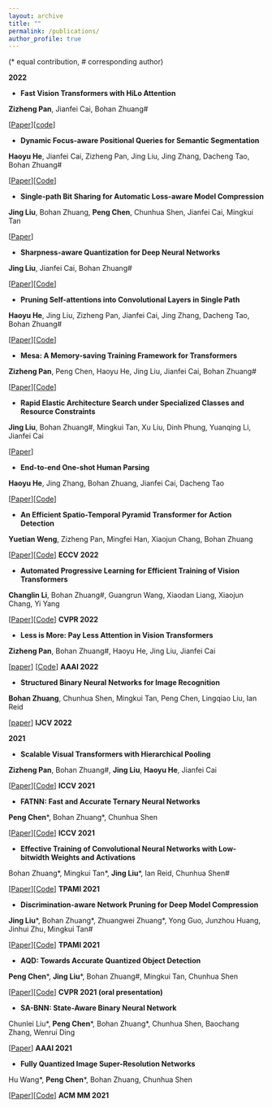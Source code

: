 ```yaml
---
layout: archive
title: ""
permalink: /publications/
author_profile: true
---
```


(\* equal contribution, \# corresponding author)


**2022**

- **Fast Vision Transformers with HiLo Attention**

**Zizheng Pan**, Jianfei Cai, Bohan Zhuang\#

[[Paper](https://arxiv.org/abs/2205.13213)][[code](https://github.com/ziplab/LITv2)]

- **Dynamic Focus-aware Positional Queries for Semantic Segmentation**

**Haoyu He**, Jianfei Cai, Zizheng Pan, Jing Liu, Jing Zhang, Dacheng Tao, Bohan Zhuang\#

[[Paper](https://arxiv.org/abs/2204.01244)][[Code](https://github.com/zip-group/FASeg)]


- **Single-path Bit Sharing for Automatic Loss-aware Model Compression**

**Jing Liu**, Bohan Zhuang, **Peng Chen**, Chunhua Shen, Jianfei Cai, Mingkui Tan

[[Paper](https://arxiv.org/abs/2101.04935)]


- **Sharpness-aware Quantization for Deep Neural Networks**

**Jing Liu**, Jianfei Cai, Bohan Zhuang\#

[[Paper](https://arxiv.org/abs/2111.12273)][[Code](https://github.com/zip-group/SAQ)]


- **Pruning Self-attentions into Convolutional Layers in Single Path**

**Haoyu He**, Jing Liu, Zizheng Pan, Jianfei Cai, Jing Zhang, Dacheng Tao, Bohan Zhuang\#

[[Paper](https://arxiv.org/abs/2111.11802)][[Code](https://github.com/zip-group/SPViT)]


- **Mesa: A Memory-saving Training Framework for Transformers**

**Zizheng Pan**, Peng Chen, Haoyu He, Jing Liu, Jianfei Cai, Bohan Zhuang\#

[[Paper](https://arxiv.org/abs/2111.11124)][[Code](https://github.com/zip-group/Mesa)]


- **Rapid Elastic Architecture Search under Specialized Classes and Resource Constraints**

**Jing Liu**, Bohan Zhuang\#, Mingkui Tan, Xu Liu, Dinh Phung, Yuanqing Li, Jianfei Cai

[[Paper](https://arxiv.org/abs/2108.01224)]


- **End-to-end One-shot Human Parsing**

**Haoyu He**, Jing Zhang, Bohan Zhuang, Jianfei Cai, Dacheng Tao

[[Paper](https://arxiv.org/abs/2105.01241)][[Code](https://github.com/Charleshhy/One-shot-Human-Parsing/stargazers)]

- **An Efficient Spatio-Temporal Pyramid Transformer for Action Detection**

**Yuetian Weng**, Zizheng Pan, Mingfei Han, Xiaojun Chang, Bohan Zhuang

[[Paper]()][[Code]()]   **ECCV 2022**


- **Automated Progressive Learning for Efficient Training of Vision Transformers**

**Changlin Li**, Bohan Zhuang\#, Guangrun Wang, Xiaodan Liang, Xiaojun Chang, Yi Yang

[[Paper](https://arxiv.org/abs/2203.14509)][[Code](https://github.com/changlin31/AutoProg)]  **CVPR 2022**


- **Less is More: Pay Less Attention in Vision Transformers**

**Zizheng Pan**, Bohan Zhuang\#, Haoyu He, Jing Liu, Jianfei Cai

[[paper](http://arxiv.org/abs/2105.14217)] [[Code](https://github.com/zhuang-group/LIT)] **AAAI 2022**



- **Structured Binary Neural Networks for Image Recognition**

**Bohan Zhuang**, Chunhua Shen, Mingkui Tan, Peng Chen, Lingqiao Liu, Ian Reid

[[paper](https://arxiv.org/abs/1909.09934)]  **IJCV 2022**


**2021**


- **Scalable Visual Transformers with Hierarchical Pooling**

**Zizheng Pan**, Bohan Zhuang\#, **Jing Liu**, **Haoyu He**, Jianfei Cai

[[Paper](https://arxiv.org/abs/2103.10619)][[Code](https://github.com/zhuang-group/HVT)]  **ICCV 2021**


- **FATNN: Fast and Accurate Ternary Neural Networks**

**Peng Chen**\*,  Bohan Zhuang\*, Chunhua Shen

[[Paper](https://arxiv.org/pdf/2008.05101.pdf)][[Code](https://github.com/zhuang-group/QTool)]   **ICCV 2021**


- **Effective Training of Convolutional Neural Networks with Low-bitwidth Weights and Activations**

Bohan Zhuang\*, Mingkui Tan\*, **Jing Liu**\*, Ian Reid, Chunhua Shen\#

[[Paper](https://arxiv.org/pdf/1908.04680.pdf)][[Code](https://github.com/bohanzhuang/Towards-Effective-Low-bitwidth-Convolutional-Neural-Networks)] **TPAMI 2021**


- **Discrimination-aware Network Pruning for Deep Model Compression**

**Jing Liu**\*, Bohan Zhuang\*, Zhuangwei Zhuang\*, Yong Guo, Junzhou Huang, Jinhui Zhu, Mingkui Tan\#

[[Paper](https://ieeexplore.ieee.org/document/9384353)][[Code](https://github.com/SCUT-AILab/DCP)] **TPAMI 2021**


- **AQD: Towards Accurate Quantized Object Detection**

**Peng Chen**\*, **Jing Liu**\*, Bohan Zhuang\#, Mingkui Tan, Chunhua Shen

[[Paper](https://arxiv.org/abs/2007.06919)][[Code](https://github.com/zhuang-group/QTool)]  **CVPR 2021 (oral presentation)**


- **SA-BNN: State-Aware Binary Neural Network**

Chunlei Liu\*, **Peng Chen**\*, Bohan Zhuang\*, Chunhua Shen, Baochang Zhang, Wenrui Ding

[[Paper](https://ojs.aaai.org/index.php/AAAI/article/view/16306)] **AAAI 2021**


- **Fully Quantized Image Super-Resolution Networks**

Hu Wang\*, **Peng Chen**\*, Bohan Zhuang, Chunhua Shen

[[Paper](https://arxiv.org/pdf/2011.14265.pdf)][[Code](https://github.com/zhuang-group/QTool)]  **ACM MM 2021**







